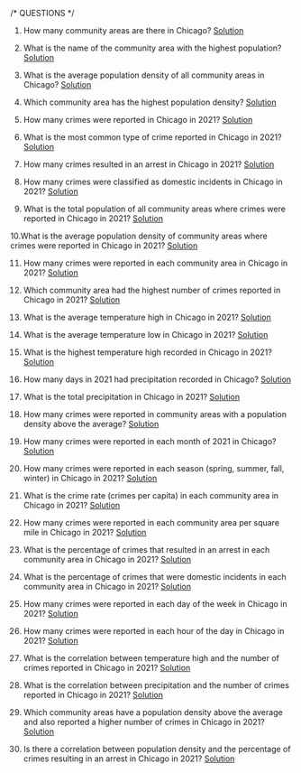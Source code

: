 /* QUESTIONS */

1. How many community areas are there in Chicago? [Solution](https://github.com/SaibalPatraDS/PostgreSQL/blob/main/Crime%20Data%20Analysis/SQL%20Files/analysis_crime_data.sql)

2. What is the name of the community area with the highest population?  [Solution](https://github.com/SaibalPatraDS/PostgreSQL/blob/main/Crime%20Data%20Analysis/SQL%20Files/analysis_crime_data.sql)

3. What is the average population density of all community areas in Chicago? [Solution](https://github.com/SaibalPatraDS/PostgreSQL/blob/main/Crime%20Data%20Analysis/SQL%20Files/analysis_crime_data.sql)

4. Which community area has the highest population density? [Solution](https://github.com/SaibalPatraDS/PostgreSQL/blob/main/Crime%20Data%20Analysis/SQL%20Files/analysis_crime_data.sql)

5. How many crimes were reported in Chicago in 2021? [Solution](https://github.com/SaibalPatraDS/PostgreSQL/blob/main/Crime%20Data%20Analysis/SQL%20Files/analysis_crime_data.sql)

6. What is the most common type of crime reported in Chicago in 2021? [Solution](https://github.com/SaibalPatraDS/PostgreSQL/blob/main/Crime%20Data%20Analysis/SQL%20Files/analysis_crime_data.sql)

7. How many crimes resulted in an arrest in Chicago in 2021? [Solution](https://github.com/SaibalPatraDS/PostgreSQL/blob/main/Crime%20Data%20Analysis/SQL%20Files/analysis_crime_data.sql)

8. How many crimes were classified as domestic incidents in Chicago in 2021? [Solution](https://github.com/SaibalPatraDS/PostgreSQL/blob/main/Crime%20Data%20Analysis/SQL%20Files/analysis_crime_data.sql)

9. What is the total population of all community areas where crimes were reported in Chicago in 2021? [Solution](https://github.com/SaibalPatraDS/PostgreSQL/blob/main/Crime%20Data%20Analysis/SQL%20Files/analysis_crime_data.sql)
    
10.What is the average population density of community areas where crimes were reported in Chicago in 2021? [Solution](https://github.com/SaibalPatraDS/PostgreSQL/blob/main/Crime%20Data%20Analysis/SQL%20Files/analysis_crime_data.sql)

11. How many crimes were reported in each community area in Chicago in 2021? [Solution](https://github.com/SaibalPatraDS/PostgreSQL/blob/main/Crime%20Data%20Analysis/SQL%20Files/analysis_crime_data.sql)

12. Which community area had the highest number of crimes reported in Chicago in 2021? [Solution](https://github.com/SaibalPatraDS/PostgreSQL/blob/main/Crime%20Data%20Analysis/SQL%20Files/analysis_crime_data.sql)

13. What is the average temperature high in Chicago in 2021? [Solution](https://github.com/SaibalPatraDS/PostgreSQL/blob/main/Crime%20Data%20Analysis/SQL%20Files/analysis_crime_data.sql)

14. What is the average temperature low in Chicago in 2021? [Solution](https://github.com/SaibalPatraDS/PostgreSQL/blob/main/Crime%20Data%20Analysis/SQL%20Files/analysis_crime_data.sql)

15. What is the highest temperature high recorded in Chicago in 2021? [Solution](https://github.com/SaibalPatraDS/PostgreSQL/blob/main/Crime%20Data%20Analysis/SQL%20Files/analysis_crime_data.sql)

16. How many days in 2021 had precipitation recorded in Chicago? [Solution](https://github.com/SaibalPatraDS/PostgreSQL/blob/main/Crime%20Data%20Analysis/SQL%20Files/analysis_crime_data.sql)

17. What is the total precipitation in Chicago in 2021? [Solution](https://github.com/SaibalPatraDS/PostgreSQL/blob/main/Crime%20Data%20Analysis/SQL%20Files/analysis_crime_data.sql)

18. How many crimes were reported in community areas with a population density above the average? [Solution](https://github.com/SaibalPatraDS/PostgreSQL/blob/main/Crime%20Data%20Analysis/SQL%20Files/analysis_crime_data.sql)

19. How many crimes were reported in each month of 2021 in Chicago? [Solution](https://github.com/SaibalPatraDS/PostgreSQL/blob/main/Crime%20Data%20Analysis/SQL%20Files/analysis_crime_data.sql)

20. How many crimes were reported in each season (spring, summer, fall, winter) in Chicago in 2021? [Solution](https://github.com/SaibalPatraDS/PostgreSQL/blob/main/Crime%20Data%20Analysis/SQL%20Files/analysis_crime_data.sql)

21. What is the crime rate (crimes per capita) in each community area in Chicago in 2021? [Solution](https://github.com/SaibalPatraDS/PostgreSQL/blob/main/Crime%20Data%20Analysis/SQL%20Files/analysis_crime_data.sql)

22. How many crimes were reported in each community area per square mile in Chicago in 2021? [Solution](https://github.com/SaibalPatraDS/PostgreSQL/blob/main/Crime%20Data%20Analysis/SQL%20Files/analysis_crime_data.sql)

23. What is the percentage of crimes that resulted in an arrest in each community area in Chicago in 2021? [Solution](https://github.com/SaibalPatraDS/PostgreSQL/blob/main/Crime%20Data%20Analysis/SQL%20Files/analysis_crime_data.sql)

24. What is the percentage of crimes that were domestic incidents in each community area in Chicago in 2021? [Solution](https://github.com/SaibalPatraDS/PostgreSQL/blob/main/Crime%20Data%20Analysis/SQL%20Files/analysis_crime_data.sql)

25. How many crimes were reported in each day of the week in Chicago in 2021? [Solution](https://github.com/SaibalPatraDS/PostgreSQL/blob/main/Crime%20Data%20Analysis/SQL%20Files/analysis_crime_data.sql)

26. How many crimes were reported in each hour of the day in Chicago in 2021? [Solution](https://github.com/SaibalPatraDS/PostgreSQL/blob/main/Crime%20Data%20Analysis/SQL%20Files/analysis_crime_data.sql)

27. What is the correlation between temperature high and the number of crimes reported in Chicago in 2021? [Solution](https://github.com/SaibalPatraDS/PostgreSQL/blob/main/Crime%20Data%20Analysis/SQL%20Files/analysis_crime_data.sql)

28. What is the correlation between precipitation and the number of crimes reported in Chicago in 2021? [Solution](https://github.com/SaibalPatraDS/PostgreSQL/blob/main/Crime%20Data%20Analysis/SQL%20Files/analysis_crime_data.sql)

29. Which community areas have a population density above the average and also reported a higher number of crimes in Chicago in 2021? [Solution](https://github.com/SaibalPatraDS/PostgreSQL/blob/main/Crime%20Data%20Analysis/SQL%20Files/analysis_crime_data.sql)

30. Is there a correlation between population density and the percentage of crimes resulting in an arrest in Chicago in 2021? [Solution](https://github.com/SaibalPatraDS/PostgreSQL/blob/main/Crime%20Data%20Analysis/SQL%20Files/analysis_crime_data.sql)
